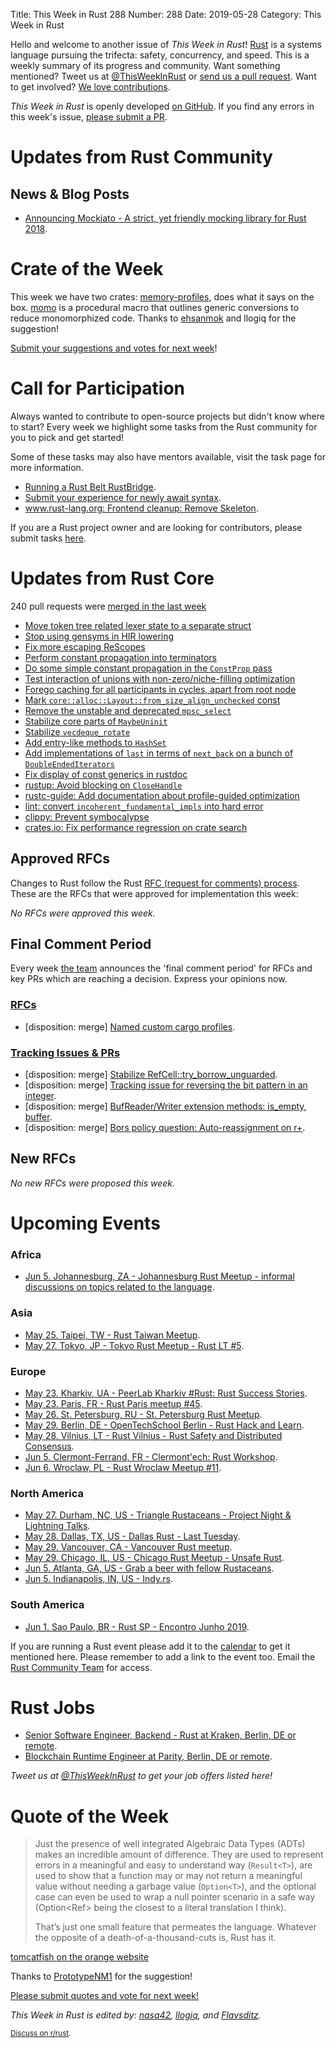 Title: This Week in Rust 288
Number: 288
Date: 2019-05-28
Category: This Week in Rust

Hello and welcome to another issue of *This Week in Rust*!
[Rust](http://rust-lang.org) is a systems language pursuing the trifecta: safety, concurrency, and speed.
This is a weekly summary of its progress and community.
Want something mentioned? Tweet us at [@ThisWeekInRust](https://twitter.com/ThisWeekInRust) or [send us a pull request](https://github.com/cmr/this-week-in-rust).
Want to get involved? [We love contributions](https://github.com/rust-lang/rust/blob/master/CONTRIBUTING.md).

*This Week in Rust* is openly developed [on GitHub](https://github.com/cmr/this-week-in-rust).
If you find any errors in this week's issue, [please submit a PR](https://github.com/cmr/this-week-in-rust/pulls).

# Updates from Rust Community

## News & Blog Posts

* [Announcing Mockiato - A strict, yet friendly mocking library for Rust 2018](https://blog.myelin.ch/2019/05/24/mockiato-announcement.html).

# Crate of the Week

This week we have two crates: [memory-profiles](https://github.com/nokia/memory-profiler), does what it says on the box. [momo](https://github.com/llogiq/momo) is a procedural macro that outlines generic conversions to reduce monomorphized code. Thanks to [ehsanmok](https://users.rust-lang.org/t/crate-of-the-week/2704/549) and llogiq for the suggestion!

[Submit your suggestions and votes for next week][submit_crate]!

[submit_crate]: https://users.rust-lang.org/t/crate-of-the-week/2704

# Call for Participation

Always wanted to contribute to open-source projects but didn't know where to start?
Every week we highlight some tasks from the Rust community for you to pick and get started!

Some of these tasks may also have mentors available, visit the task page for more information.

* [Running a Rust Belt RustBridge](https://users.rust-lang.org/t/rust-belt-rustbridges/28332).
* [Submit your experience for newly await syntax](https://internals.rust-lang.org/t/async-await-experience-reports/10200).
* [www.rust-lang.org: Frontend cleanup: Remove Skeleton](https://github.com/rust-lang/www.rust-lang.org/issues/780).

If you are a Rust project owner and are looking for contributors, please submit tasks [here][guidelines].

[guidelines]: https://users.rust-lang.org/t/twir-call-for-participation/4821

# Updates from Rust Core

240 pull requests were [merged in the last week][merged]

[merged]: https://github.com/search?q=is%3Apr+org%3Arust-lang+is%3Amerged+merged%3A2019-05-13..2019-05-20

* [Move token tree related lexer state to a separate struct](https://github.com/rust-lang/rust/pull/60763)
* [Stop using gensyms in HIR lowering](https://github.com/rust-lang/rust/pull/60960)
* [Fix more escaping ReScopes](https://github.com/rust-lang/rust/pull/60765)
* [Perform constant propagation into terminators](https://github.com/rust-lang/rust/pull/60745)
* [Do some simple constant propagation in the `ConstProp` pass](https://github.com/rust-lang/rust/pull/60597)
* [Test interaction of unions with non-zero/niche-filling optimization](https://github.com/rust-lang/rust/pull/60590)
* [Forego caching for all participants in cycles, apart from root node](https://github.com/rust-lang/rust/pull/60444)
* [Mark `core::alloc::Layout::from_size_align_unchecked` const](https://github.com/rust-lang/rust/pull/60370)
* [Remove the unstable and deprecated `mpsc_select`](https://github.com/rust-lang/rust/pull/60921)
* [Stabilize core parts of `MaybeUninit`](https://github.com/rust-lang/rust/pull/60445)
* [Stabilize `vecdeque_rotate`](https://github.com/rust-lang/rust/pull/60678)
* [Add entry-like methods to `HashSet`](https://github.com/rust-lang/rust/pull/60894)
* [Add implementations of `last` in terms of `next_back` on a bunch of `DoubleEndedIterators`](https://github.com/rust-lang/rust/pull/60130)
* [Fix display of const generics in rustdoc](https://github.com/rust-lang/rust/pull/60760)
* [rustup: Avoid blocking on `CloseHandle`](https://github.com/rust-lang/rustup.rs/pull/1850)
* [rustc-guide: Add documentation about profile-guided optimization](https://github.com/rust-lang/rustc-guide/pull/318)
* [lint: convert `incoherent_fundamental_impls` into hard error](https://github.com/rust-lang/rust/pull/49799)
* [clippy: Prevent symbocalypse](https://github.com/rust-lang/rust-clippy/pull/4110)
* [crates.io: Fix performance regression on crate search](https://github.com/rust-lang/crates.io/pull/1746)

## Approved RFCs

Changes to Rust follow the Rust [RFC (request for comments)
process](https://github.com/rust-lang/rfcs#rust-rfcs). These
are the RFCs that were approved for implementation this week:

*No RFCs were approved this week.*

## Final Comment Period

Every week [the team](https://www.rust-lang.org/team.html) announces the
'final comment period' for RFCs and key PRs which are reaching a
decision. Express your opinions now.

### [RFCs](https://github.com/rust-lang/rfcs/labels/final-comment-period)

* [disposition: merge] [Named custom cargo profiles](https://github.com/rust-lang/rfcs/pull/2678).

### [Tracking Issues & PRs](https://github.com/rust-lang/rust/labels/final-comment-period)

* [disposition: merge] [Stabilize RefCell::try_borrow_unguarded](https://github.com/rust-lang/rust/pull/60850).
* [disposition: merge] [Tracking issue for reversing the bit pattern in an integer](https://github.com/rust-lang/rust/issues/48763).
* [disposition: merge] [BufReader/Writer extension methods: is_empty, buffer](https://github.com/rust-lang/rust/issues/45323).
* [disposition: merge] [Bors policy question: Auto-reassignment on r+](https://github.com/rust-lang/rust/issues/59489).

## New RFCs

*No new RFCs were proposed this week.*

# Upcoming Events

### Africa

* [Jun  5. Johannesburg, ZA - Johannesburg Rust Meetup - informal discussions on topics related to the language](https://www.meetup.com/Johannesburg-Rust-Meetup/events/gpxrtqyzhbcb/).

### Asia

* [May 25. Taipei, TW - Rust Taiwan Meetup](https://www.facebook.com/events/381254712479005/).
* [May 27. Tokyo, JP - Tokyo Rust Meetup - Rust LT #5](https://rust.connpass.com/event/129406/).

### Europe

* [May 23. Kharkiv, UA - PeerLab Kharkiv #Rust: Rust Success Stories](https://www.meetup.com/Native-Developers-in-UA/events/261508593/).
* [May 23. Paris, FR - Rust Paris meetup #45](https://www.meetup.com/Rust-Paris/events/260925527/).
* [May 26. St. Petersburg, RU - St. Petersburg Rust Meetup](https://www.meetup.com/spbrust/events/whmxrqyzhbjc/).
* [May 29. Berlin, DE - OpenTechSchool Berlin - Rust Hack and Learn](https://www.meetup.com/opentechschool-berlin/events/gkkttqyzhbmc/).
* [May 28. Vilnius, LT - Rust Vilnius - Rust Safety and Distributed Consensus](https://www.meetup.com/Rust-in-Vilnius/events/260937510/).
* [Jun  5. Clermont-Ferrand, FR - Clermont'ech: Rust Workshop](https://www.clermontech.org/workshops/workshop-3-rust.html).
* [Jun  6. Wroclaw, PL - Rust Wroclaw Meetup #11](https://www.meetup.com/Rust-Wroclaw/events/261283360/).

### North America

* [May 27. Durham, NC, US - Triangle Rustaceans - Project Night & Lightning Talks](https://www.meetup.com/triangle-rustaceans/events/mfglwpyzhbkc/).
* [May 28. Dallas, TX, US - Dallas Rust - Last Tuesday](https://www.meetup.com/Dallas-Rust/events/zfgwzmyzhblc/).
* [May 29. Vancouver, CA - Vancouver Rust meetup](https://www.meetup.com/Vancouver-Rust/events/fzqqwqyzhbmc/).
* [May 29. Chicago, IL, US - Chicago Rust Meetup - Unsafe Rust](https://www.meetup.com/Chicago-Rust-Meetup/events/260918979).
* [Jun  5. Atlanta, GA, US - Grab a beer with fellow Rustaceans](https://www.meetup.com/Rust-ATL/events/kkzkxqyzjbhb/).
* [Jun  5. Indianapolis, IN, US - Indy.rs](https://www.meetup.com/indyrs/events/mffbtpyzjbhb/).

### South America

* [Jun 1. Sao Paulo, BR - Rust SP - Encontro Junho 2019](https://www.meetup.com/Rust-Sao-Paulo-Meetup/events/261123153/).

If you are running a Rust event please add it to the [calendar] to get
it mentioned here. Please remember to add a link to the event too.
Email the [Rust Community Team][community] for access.

[calendar]: https://www.google.com/calendar/embed?src=apd9vmbc22egenmtu5l6c5jbfc%40group.calendar.google.com
[community]: mailto:community-team@rust-lang.org

# Rust Jobs

* [Senior Software Engineer, Backend - Rust at Kraken, Berlin, DE or remote](https://jobs.lever.co/kraken/4c864c8f-bde6-443d-b521-dd90df0e9105).
* [Blockchain Runtime Engineer at Parity, Berlin, DE or remote](https://www.parity.io/jobs/#berlin-blockchain-runtime-engineer).

*Tweet us at [@ThisWeekInRust](https://twitter.com/ThisWeekInRust) to get your job offers listed here!*

# Quote of the Week

> Just the presence of well integrated Algebraic Data Types (ADTs) makes an incredible amount of difference. They are used to represent errors in a meaningful and easy to understand way (`Result<T>`), are used to show that a function may or may not return a meaningful value without needing a garbage value (`Option<T>`), and the optional case can even be used to wrap a null pointer scenario in a safe way (Option<Ref<T>> being the closest to a literal translation I think).
>
> That’s just one small feature that permeates the language. Whatever the opposite of a death-of-a-thousand-cuts is, Rust has it.

[tomcatfish on the orange website](https://news.ycombinator.com/item?id=19922344)

Thanks to [PrototypeNM1](https://users.rust-lang.org/t/twir-quote-of-the-week/328/643) for the suggestion!

[Please submit quotes and vote for next week!](https://users.rust-lang.org/t/twir-quote-of-the-week/328)

*This Week in Rust is edited by: [nasa42](https://github.com/nasa42), [llogiq](https://github.com/llogiq), and [Flavsditz](https://github.com/Flavsditz).*

<small>[Discuss on r/rust]().</small>
